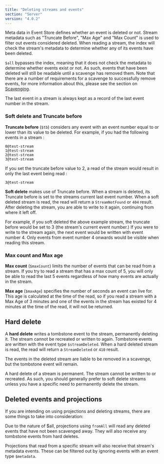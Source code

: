 ```yaml
---
title: "Deleting streams and events"
section: "Server"
version: "4.0.2"
---
```


Meta data in Event Store defines whether an event is deleted or not. Stream metadata such as "Truncate Before", "Max Age" and "Max Count" is used to filter out events considered deleted. When reading a stream, the index will check the stream's metadata to determine whether any of its events have been deleted.

`$all` bypasses the index, meaning that it does not check the metadata to determine whether events exist or not. As such, events that have been deleted will still be readable until a scavenge has removed them. Note that there are a number of requirements for a scavenge to successfully remove events, for more information about this, please see the section on [Scavenging]({{site.baseurl}}/scavenging/).

<span class="note--warning">
The last event in a stream is always kept as a record of the last event number in the stream.


### Soft delete and Truncate before

**Truncate before** (`$tb`) considers any event with an event number equal to or lower than its value to be deleted.
For example, if you had the following events in a stream :

```text
0@test-stream
1@test-stream
2@test-stream
3@test-stream
```

If you set the truncate before value to 2, a read of the stream would result in only the last event being read :

```
3@test-stream
```

**Soft delete** makes use of Truncate before. When a stream is deleted, its Truncate before is set to the streams current last event number. When a soft deleted stream is read, the read will return a `StreamNotFound` or `404` result.
After deleting the stream, you are able to write to it again, continuing from where it left off.

For example, if you soft deleted the above example stream, the truncate before would be set to 3 (the stream's current event number.)
If you were to write to the stream again, the next event would be written with event number 4. Only events from event number 4 onwards would be visible when reading this stream.

### Max count and Max age

**Max count** (`$maxCount`) limits the number of events that can be read from a stream.
If you try to read a stream that has a max count of 5, you will only be able to read the last 5 events regardless of how many events are actually in the stream.

**Max age** (`$maxAge`) specifies the number of seconds an event can live for.
This age is calculated at the time of the read, so if you read a stream with a Max Age of 3 minutes and one of the events in the stream has existed for 4 minutes at the time of the read, it will not be returned.

## Hard delete

A **hard delete** writes a tombstone event to the stream, permanently deleting it. The stream cannot be recreated or written to again.
Tombstone events are written with the event type `$streamDeleted`.
When a hard deleted stream is read, the read will return a `StreamDeleted` or `410` result.

The events in the deleted stream are liable to be removed in a scavenge, but the tombstone event will remain.

<span class="note--warning">
A hard delete of a stream is permanent. The stream cannot be written to or recreated. As such, you should generally prefer to soft delete streams unless you have a specific need to permanently delete the stream.


## Deleted events and projections

If you are intending on using projections and deleting streams, there are some things to take into consideration:

Due to the nature of $all, projections using `fromAll` will read any deleted events that have not been scavenged away. They will also receive any tombstone events from hard deletes.

Projections that read from a specific stream will also receive that stream's metadata events. These can be filtered out by ignoring events with an event type `$metadata`.
